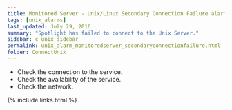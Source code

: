 ```yaml
---
title: ﻿Monitored Server - Unix/Linux Secondary Connection Failure alarm
tags: [unix_alarms]
last_updated: July 29, 2016
summary: "Spotlight has failed to connect to the Unix Server."
sidebar: c_unix_sidebar
permalink: unix_alarm_monitoredserver_secondaryconnectionfailure.html
folder: ConnectUnix
---
```




* Check the connection to the service.
* Check the availability of the service.
* Check the network.


{% include links.html %}
